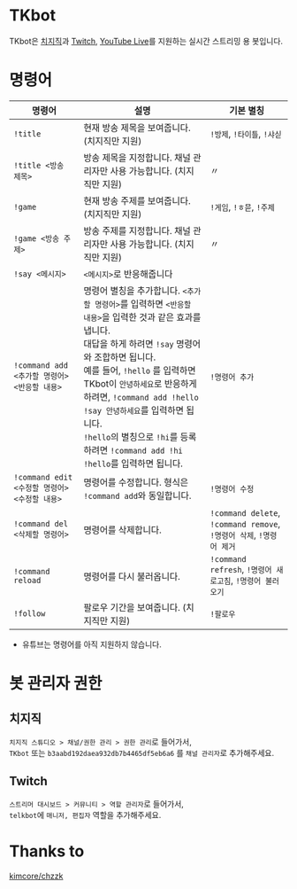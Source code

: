 # TKbot
TKbot은 [치지직](https://chzzk.naver.com)과 [Twitch](https://twitch.tv), [YouTube Live](https://www.youtube.com/live)를 지원하는 실시간 스트리밍 용 봇입니다.  


# 명령어
| 명령어                                          | 설명 | 기본 별칭 |
|-------------------------------------------------|------|-----|
| ``!title``                                      | 현재 방송 제목을 보여줍니다. (치지직만 지원) | ``!방제``, ``!타이틀``, ``!샤싣`` |
| ``!title <방송 제목>``                          | 방송 제목을 지정합니다. 채널 관리자만 사용 가능합니다. (치지직만 지원) | 〃 |
| ``!game``                                       | 현재 방송 주제를 보여줍니다. (치지직만 지원) | ``!게임``, ``!ㅎ믇``, ``!주제`` |
| ``!game <방송 주제>``                           | 방송 주제를 지정합니다. 채널 관리자만 사용 가능합니다. (치지직만 지원) | 〃 |
| ``!say <메시지>``                               | ``<메시지>``로 반응해줍니다 |  |
| ``!command add <추가할 명령어> <반응할 내용>``  | 명령어 별칭을 추가합니다. ``<추가할 명령어>``를 입력하면 ``<반응할 내용>``을 입력한 것과 같은 효과를 냅니다.<br />대답을 하게 하려면 ``!say`` 명령어와 조합하면 됩니다.<br />예를 들어, ``!hello`` 를 입력하면 TKbot이 ``안녕하세요``로 반응하게 하려면, ``!command add !hello !say 안녕하세요``를 입력하면 됩니다.<br /> ``!hello``의 별칭으로 ``!hi``를 등록하려면 ``!command add !hi !hello``를 입력하면 됩니다. | ``!명령어 추가`` |
| ``!command edit <수정할 명령어> <수정할 내용>`` | 명령어를 수정합니다. 형식은 ``!command add``와 동일합니다. | ``!명령어 수정`` |
| ``!command del <삭제할 명령어>``                | 명령어를 삭제합니다. | ``!command delete``, ``!command remove``, ``!명령어 삭제``, ``!명령어 제거`` |
| ``!command reload``                             | 명령어를 다시 불러옵니다. | ``!command refresh``, ``!명령어 새로고침``, ``!명령어 불러오기`` |
| ``!follow``                                     | 팔로우 기간을 보여줍니다. (치지직만 지원) | ``!팔로우`` |
* 유튜브는 명령어를 아직 지원하지 않습니다.

# 봇 관리자 권한

## 치지직
``치지직 스튜디오 > 채널/권한 관리 > 권한 관리``로 들어가서,  
``TKbot`` 또는 ``b3aabd192daea932db7b4465df5eb6a6`` 를 ``채널 관리자``로 추가해주세요.  

## Twitch
``스트리머 대시보드 > 커뮤니티 > 역할 관리자``로 들어가서,  
``telkbot``에 ``매니저, 편집자`` 역할을 추가해주세요.

# Thanks to
[kimcore/chzzk](https://github.com/kimcore/chzzk)
